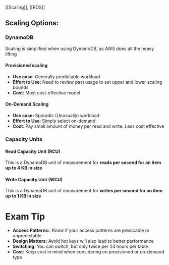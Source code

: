 [[Scaling]],  [[RDS]]

## Scaling Options: 

### DynamoDB

Scaling is simplified when using DynamoDB, as AWS does all the heavy lifting

#### Provisioned scaling

- **Use case**: Generally predictable workload
- **Effort to Use:** Need to review past usage to set upper and lower scaling bounds
- **Cost**: Most cost-effective model

#### On-Demand Scaling

- **Use case:** Sporadic (Unusually) workload
- **Effort to Use**: Simply select on-demand
- **Cost**: Pay small amount of money per read and write. Less cost effective


### Capacity Units

#### Read Capacity Unit (RCU)

This is a DynamoDB unit of measurement for **reads per second for an item up to 4 KB in size**
#### Write Capacity Unit (WCU)

This is a DynamoDB unit of measurement for **writes per second for an item up to 1 KB in size**

# Exam Tip

- **Access Patterns:**: Know if your access patterns are predicable or unpredictable
- **Design Matters:** Avoid hot keys will also lead to better performance
- **Switching**: You can switch, but only twice per 24 hours per table
- **Cost**: Keep cost in mind when considering on provisioned or on-demand type